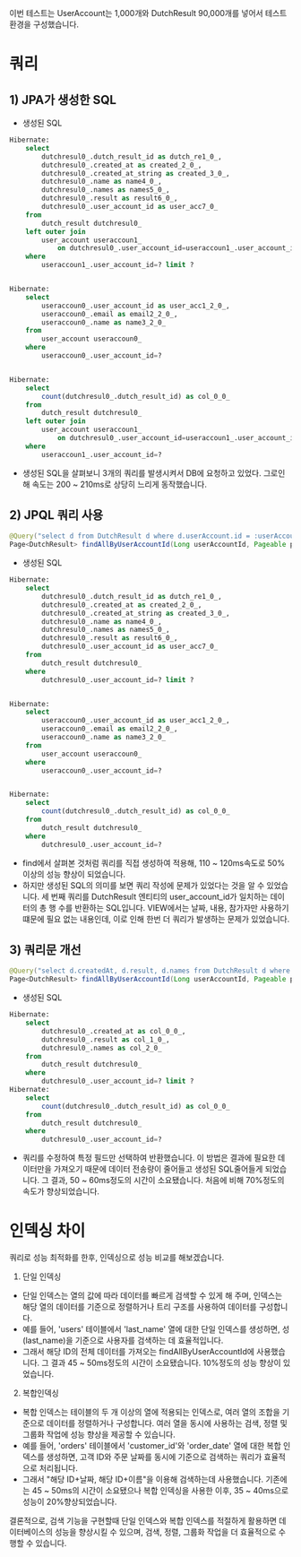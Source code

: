 이번 테스트는 UserAccount는 1,000개와 DutchResult 90,000개를 넣어서 테스트 환경을 구성했습니다.

# 쿼리 
## 1) JPA가 생성한 SQL
- 생성된 SQL
```SQL
Hibernate: 
    select
        dutchresul0_.dutch_result_id as dutch_re1_0_,
        dutchresul0_.created_at as created_2_0_,
        dutchresul0_.created_at_string as created_3_0_,
        dutchresul0_.name as name4_0_,
        dutchresul0_.names as names5_0_,
        dutchresul0_.result as result6_0_,
        dutchresul0_.user_account_id as user_acc7_0_ 
    from
        dutch_result dutchresul0_ 
    left outer join
        user_account useraccoun1_ 
            on dutchresul0_.user_account_id=useraccoun1_.user_account_id 
    where
        useraccoun1_.user_account_id=? limit ?


Hibernate: 
    select
        useraccoun0_.user_account_id as user_acc1_2_0_,
        useraccoun0_.email as email2_2_0_,
        useraccoun0_.name as name3_2_0_ 
    from
        user_account useraccoun0_ 
    where
        useraccoun0_.user_account_id=?


Hibernate: 
    select
        count(dutchresul0_.dutch_result_id) as col_0_0_ 
    from
        dutch_result dutchresul0_ 
    left outer join
        user_account useraccoun1_ 
            on dutchresul0_.user_account_id=useraccoun1_.user_account_id 
    where
        useraccoun1_.user_account_id=?
```
- 생성된 SQL을 살펴보니 3개의 쿼리를 발생시켜서 DB에 요청하고 있었다. 그로인해 속도는 200 ~ 210ms로 상당히 느리게 동작했습니다.

## 2) JPQL 쿼리 사용
```JAVA
@Query("select d from DutchResult d where d.userAccount.id = :userAccountId")  
Page<DutchResult> findAllByUserAccountId(Long userAccountId, Pageable pageable);
```
- 생성된 SQL
```SQL
Hibernate: 
    select
        dutchresul0_.dutch_result_id as dutch_re1_0_,
        dutchresul0_.created_at as created_2_0_,
        dutchresul0_.created_at_string as created_3_0_,
        dutchresul0_.name as name4_0_,
        dutchresul0_.names as names5_0_,
        dutchresul0_.result as result6_0_,
        dutchresul0_.user_account_id as user_acc7_0_ 
    from
        dutch_result dutchresul0_ 
    where
        dutchresul0_.user_account_id=? limit ?


Hibernate: 
    select
        useraccoun0_.user_account_id as user_acc1_2_0_,
        useraccoun0_.email as email2_2_0_,
        useraccoun0_.name as name3_2_0_ 
    from
        user_account useraccoun0_ 
    where
        useraccoun0_.user_account_id=?


Hibernate: 
    select
        count(dutchresul0_.dutch_result_id) as col_0_0_ 
    from
        dutch_result dutchresul0_ 
    where
        dutchresul0_.user_account_id=?

```
- find에서 살펴본 것처럼 쿼리를 직접 생성하여 적용해, 110 ~ 120ms속도로 50%이상의 성능 향상이 되었습니다. 
- 하지만 생성된 SQL의 의미를 보면 쿼리 작성에 문제가 있었다는 것을 알 수 있었습니다. 세 번째 쿼리를 DutchResult 엔티티의 user_account_id가 일치하는 데이터의 총 행 수를 반환하는 SQL입니다. VIEW에서는 날짜, 내용, 참가자만 사용하기 떄문에 필요 없는 내용인데, 이로 인해 한번 더 쿼리가 발생하는 문제가 있었습니다.

## 3) 쿼리문 개선
```JAVA
@Query("select d.createdAt, d.result, d.names from DutchResult d where d.userAccount.id = :userAccountId")  
Page<DutchResult> findAllByUserAccountId(Long userAccountId, Pageable pageable);
```
- 생성된 SQL
```SQL
Hibernate: 
    select
        dutchresul0_.created_at as col_0_0_,
        dutchresul0_.result as col_1_0_,
        dutchresul0_.names as col_2_0_ 
    from
        dutch_result dutchresul0_ 
    where
        dutchresul0_.user_account_id=? limit ?
Hibernate: 
    select
        count(dutchresul0_.dutch_result_id) as col_0_0_ 
    from
        dutch_result dutchresul0_ 
    where
        dutchresul0_.user_account_id=?
```
- 쿼리를 수정하여 특정 필드만 선택하여 반환했습니다. 이 방법은 결과에 필요한 데이터만을 가져오기 때문에 데이터 전송량이 줄어들고 생성된 SQL줄어들게 되었습니다. 그 결과, 50 ~ 60ms정도의 시간이 소요됐습니다. 처음에 비해 70%정도의 속도가 향상되었습니다.

# 인덱싱 차이
쿼리로 성능 최적화를 한후, 인덱싱으로 성능 비교를 해보겠습니다.

1) 단일 인덱싱
- 단일 인덱스는 열의 값에 따라 데이터를 빠르게 검색할 수 있게 해 주며, 인덱스는 해당 열의 데이터를 기준으로 정렬하거나 트리 구조를 사용하여 데이터를 구성합니다.
- 예를 들어, 'users' 테이블에서 'last_name' 열에 대한 단일 인덱스를 생성하면, 성(last_name)을 기준으로 사용자를 검색하는 데 효율적입니다. 
- 그래서 해당 ID의 전체 데이터를 가져오는 findAllByUserAccountId에 사용했습니다. 그 결과 45 ~ 50ms정도의 시간이 소요됐습니다. 10%정도의 성능 향상이 있었습니다.


2) 복합인덱싱
- 복합 인덱스는 테이블의 두 개 이상의 열에 적용되는 인덱스로, 여러 열의 조합을 기준으로 데이터를 정렬하거나 구성합니다. 여러 열을 동시에 사용하는 검색, 정렬 및 그룹화 작업에 성능 향상을 제공할 수 있습니다.
- 예를 들어, 'orders' 테이블에서 'customer_id'와 'order_date' 열에 대한 복합 인덱스를 생성하면, 고객 ID와 주문 날짜를 동시에 기준으로 검색하는 쿼리가 효율적으로 처리됩니다.
- 그래서 "해당 ID+날짜, 해당 ID+이름"을 이용해 검색하는데 사용했습니다. 기존에는 45 ~ 50ms의 시간이 소요됐으나 복합 인덱싱을 사용한 이후,  35 ~ 40ms으로 성능이 20%향상되었습니다.


결론적으로, 검색 기능을 구현할때 단일 인덱스와 복합 인덱스를 적절하게 활용하면 데이터베이스의 성능을 향상시킬 수 있으며, 검색, 정렬, 그룹화 작업을 더 효율적으로 수행할 수 있습니다.